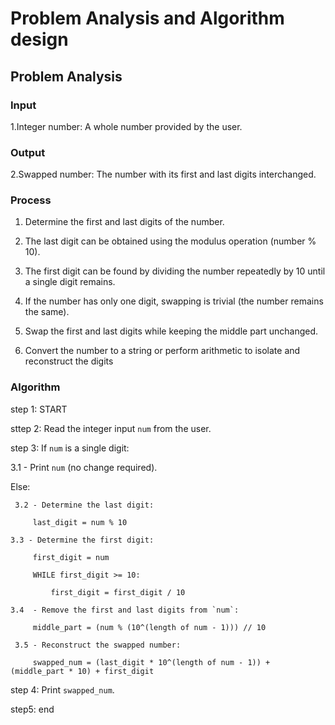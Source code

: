 # Problem Analysis and Algorithm design

## Problem Analysis

### Input

1.Integer number: A whole number provided by the user.

### Output

2.Swapped number: The number with its first and last digits interchanged.

### Process 

1. Determine the first and last digits of the number.
   
2. The last digit can be obtained using the modulus operation (number % 10).
   
3. The first digit can be found by dividing the number repeatedly by 10 until a single digit remains.
   
4. If the number has only one digit, swapping is trivial (the number remains the same).
   
5. Swap the first and last digits while keeping the middle part unchanged.
   
6. Convert the number to a string or perform arithmetic to isolate and reconstruct the digits

### Algorithm

step 1: START

sttep 2: Read the integer input `num` from the user.

step 3:  If `num` is a single digit:

   3.1 - Print `num` (no change required).
     
   Else:

     3.2 - Determine the last digit:
       
         last_digit = num % 10
       
    3.3 - Determine the first digit:
       
         first_digit = num
       
         WHILE first_digit >= 10:
       
             first_digit = first_digit / 10
       
    3.4  - Remove the first and last digits from `num`:

         middle_part = (num % (10^(length of num - 1))) // 10
       
     3.5 - Reconstruct the swapped number:
       
         swapped_num = (last_digit * 10^(length of num - 1)) + (middle_part * 10) + first_digit

step 4: Print `swapped_num`.

step5: end


